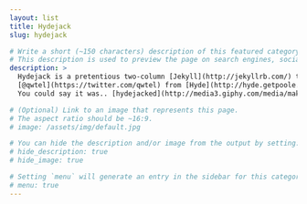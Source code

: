 ```yaml
---
layout: list
title: Hydejack
slug: hydejack

# Write a short (~150 characters) description of this featured category.
# This description is used to preview the page on search engines, social media, etc.
description: >
  Hydejack is a pretentious two-column [Jekyll](http://jekyllrb.com/) theme, stolen by
  [@qwtel](https://twitter.com/qwtel) from [Hyde](http://hyde.getpoole.com).
  You could say it was.. [hydejacked](http://media3.giphy.com/media/makedRIckZBW8/giphy.gif).

# (Optional) Link to an image that represents this page.
# The aspect ratio should be ~16:9.
# image: /assets/img/default.jpg

# You can hide the description and/or image from the output by setting:
# hide_description: true
# hide_image: true

# Setting `menu` will generate an entry in the sidebar for this category.
# menu: true
---
```

